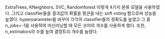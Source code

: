 ExtraTrees, KNeighbors, SVC, Randomforest 이렇게 4가지 분류 모델을 사용하였다.
그리고 classifier들을 결과값의 확률을 평균을 내는 soft voting 함으로써 성능을 높였다.
hyperparameter를 바꾸어 각각의 classifier들의 정확도를 높였고 그 중 n_jobs=-1을 사용하여 머신러닝할 때 모든 코어의 개수를 사용하게 했다.
또한, n_estimators의 수를 높여 결정트리 개수를 늘렸다.
